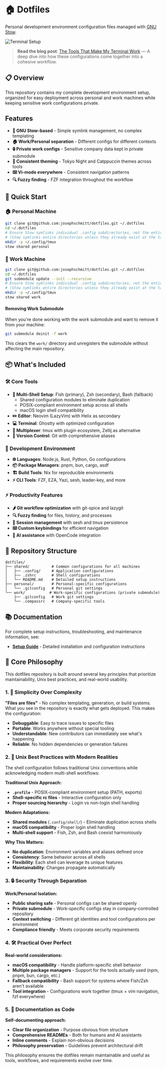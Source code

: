 # 🏠 Dotfiles

Personal development environment configuration files managed with [GNU Stow](https://www.gnu.org/software/stow/).

![Terminal Setup](https://joe.sh/content/16-terminal-tools/terminal2.jpeg)

> **Read the blog post**: [The Tools That Make My Terminal Work](https://joe.sh/terminal-tools) — A deep dive into how these configurations come together into a cohesive workflow.

## 📋 Overview

This repository contains my complete development environment setup, organized for easy deployment across personal and work machines while keeping sensitive work configurations private.

## Features

- **🔧 GNU Stow-based** - Simple symlink management, no complex templating
- **🏠 Work/Personal separation** - Different configs for different contexts
- **🔒 Private work configs** - Sensitive company data kept in private submodule
- **🎨 Consistent theming** - Tokyo Night and Catppuccin themes across tools
- **⌨️ Vi-mode everywhere** - Consistent navigation patterns
- **🔍 Fuzzy finding** - FZF integration throughout the workflow

## 🚀 Quick Start

### 🏠 Personal Machine

```bash
git clone git@github.com:josephschmitt/dotfiles.git ~/.dotfiles
cd ~/.dotfiles
# Ensure Stow symlinks individual .config subdirectories, not the entire .config folder
# (Stow symlinks entire directories unless they already exist at the target)
mkdir -p ~/.config/tmux
stow shared personal
```

### 💼 Work Machine

```bash
git clone git@github.com:josephschmitt/dotfiles.git ~/.dotfiles
cd ~/.dotfiles
git submodule update --init --recursive
# Ensure Stow symlinks individual .config subdirectories, not the entire .config folder
# (Stow symlinks entire directories unless they already exist at the target)
mkdir -p ~/.config/tmux
stow shared work
```

#### Removing Work Submodule

When you're done working with the work submodule and want to remove it from your machine:

```bash
git submodule deinit -f work
```

This clears the `work/` directory and unregisters the submodule without affecting the main repository.

## 📦 What's Included

### 🛠️ Core Tools

- **🐚 Multi-Shell Setup**: Fish (primary), Zsh (secondary), Bash (fallback)
  - Shared configuration modules to eliminate duplication
  - POSIX-compliant environment setup across all shells
  - macOS login shell compatibility
- **✏️ Editor**: Neovim (LazyVim) with Helix as secondary
- **💻 Terminal**: Ghostty with optimized configuration
- **🔀 Multiplexer**: tmux with plugin ecosystem, Zellij as alternative
- **🌳 Version Control**: Git with comprehensive aliases

### 🔧 Development Environment

- **🌐 Languages**: Node.js, Rust, Python, Go configurations
- **📦 Package Managers**: pnpm, bun, cargo, asdf
- **🏗️ Build Tools**: Nix for reproducible environments
- **⚡ CLI Tools**: FZF, EZA, Yazi, sesh, leader-key, and more

### ⚡ Productivity Features

- **🌶️ Git workflow optimization** with git-spice and lazygit
- **🔍 Fuzzy finding** for files, history, and processes
- **💾 Session management** with sesh and tmux persistence
- **⌨️ Custom keybindings** for efficient navigation
- **🤖 AI assistance** with OpenCode integration

## 📁 Repository Structure

```
dotfiles/
├── shared/          # Common configurations for all machines
│   ├── .config/     # Application configurations
│   ├── .zshrc       # Shell configurations
│   └── README.md    # Detailed setup instructions
├── personal/        # Personal-specific configurations
│   └── .gitconfig   # Personal git settings
└── work/           # Work-specific configurations (private submodule)
    ├── .gitconfig   # Work git settings
    └── .compassrc   # Company-specific tools
```

## 📚 Documentation

For complete setup instructions, troubleshooting, and maintenance information, see:

- **[Setup Guide](shared/README.md)** - Detailed installation and configuration instructions

## 🎯 Core Philosophy

This dotfiles repository is built around several key principles that prioritize maintainability, Unix best practices, and real-world usability.

### 1. 🎯 Simplicity Over Complexity

**"Files are files"** - No complex templating, generation, or build systems. What you see in the repository is exactly what gets deployed. This makes the configuration:

- **Debuggable**: Easy to trace issues to specific files
- **Portable**: Works anywhere without special tooling
- **Understandable**: New contributors can immediately see what's happening
- **Reliable**: No hidden dependencies or generation failures

### 2. 🐧 Unix Best Practices with Modern Realities

The shell configuration follows traditional Unix conventions while acknowledging modern multi-shell workflows:

**Traditional Unix Approach:**

- **`.profile`** - POSIX-compliant environment setup (PATH, exports)
- **Shell-specific rc files** - Interactive configuration only
- **Proper sourcing hierarchy** - Login vs non-login shell handling

**Modern Adaptations:**

- **Shared modules** (`.config/shell/`) - Eliminate duplication across shells
- **macOS compatibility** - Proper login shell handling
- **Multi-shell support** - Fish, Zsh, and Bash coexist harmoniously

**Why This Matters:**

- **No duplication**: Environment variables and aliases defined once
- **Consistency**: Same behavior across all shells
- **Flexibility**: Each shell can leverage its unique features
- **Maintainability**: Changes propagate automatically

### 3. 🔒 Security Through Separation

**Work/Personal Isolation:**

- **Public sharing safe** - Personal configs can be shared openly
- **Private submodule** - Work-specific configs stay in company-controlled repository
- **Context switching** - Different git identities and tool configurations per environment
- **Compliance friendly** - Meets corporate security requirements

### 4. 🛠️ Practical Over Perfect

**Real-world considerations:**

- **macOS compatibility** - Handle platform-specific shell behavior
- **Multiple package managers** - Support for the tools actually used (npm, pnpm, bun, cargo, etc.)
- **Fallback compatibility** - Bash support for systems where Fish/Zsh aren't available
- **Tool integration** - Configurations work together (tmux + vim navigation, fzf everywhere)

### 5. 📖 Documentation as Code

**Self-documenting approach:**

- **Clear file organization** - Purpose obvious from structure
- **Comprehensive READMEs** - Both for humans and AI assistants
- **Inline comments** - Explain non-obvious decisions
- **Philosophy preservation** - Guidelines prevent architectural drift

This philosophy ensures the dotfiles remain maintainable and useful as tools, workflows, and requirements evolve over time.

